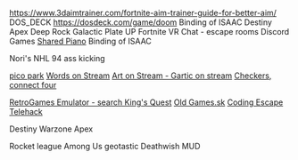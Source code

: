 https://www.3daimtrainer.com/fortnite-aim-trainer-guide-for-better-aim/
DOS_DECK https://dosdeck.com/game/doom
Binding of ISAAC
Destiny
Apex
Deep Rock Galactic
Plate UP
Fortnite
VR Chat - escape rooms
Discord Games
[Shared Piano](https://musiclab.chromeexperiments.com/Shared-Piano/#Lzaw3Y4OI)
Binding of ISAAC


Nori's NHL 94 ass kicking

[pico park](https://picoparkgame.com/en/)
[Words on Stream](https://wos.gg/en/)
[Art on Stream - Gartic on stream](https://gos.gg/en/)
[Checkers, connect four](https://papergames.io/en/connect)

[RetroGames Emulator - search King's Quest](https://www.retrogames.cz/)
[Old Games.sk](https://www.oldgames.sk/)
[Coding Escape](https://escape.codingame.com)
[Telehack](https://telehack.com/)

Destiny
Warzone
Apex

Rocket league
Among Us 
geotastic
Deathwish MUD